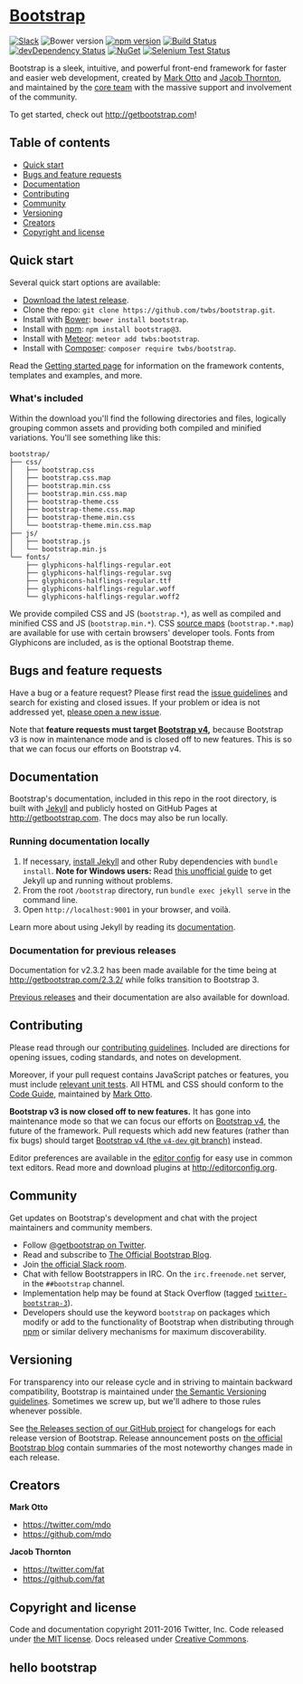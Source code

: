 # [Bootstrap](http://getbootstrap.com)

[![Slack](https://bootstrap-slack.herokuapp.com/badge.svg)](https://bootstrap-slack.herokuapp.com)
![Bower version](https://img.shields.io/bower/v/bootstrap.svg)
[![npm version](https://img.shields.io/npm/v/bootstrap.svg)](https://www.npmjs.com/package/bootstrap)
[![Build Status](https://img.shields.io/travis/twbs/bootstrap/master.svg)](https://travis-ci.org/twbs/bootstrap)
[![devDependency Status](https://img.shields.io/david/dev/twbs/bootstrap.svg)](https://david-dm.org/twbs/bootstrap#info=devDependencies)
[![NuGet](https://img.shields.io/nuget/v/bootstrap.svg)](https://www.nuget.org/packages/Bootstrap)
[![Selenium Test Status](https://saucelabs.com/browser-matrix/bootstrap.svg)](https://saucelabs.com/u/bootstrap)

Bootstrap is a sleek, intuitive, and powerful front-end framework for faster and easier web development, created by [Mark Otto](https://twitter.com/mdo) and [Jacob Thornton](https://twitter.com/fat), and maintained by the [core team](https://github.com/orgs/twbs/people) with the massive support and involvement of the community.

To get started, check out <http://getbootstrap.com>!


## Table of contents

* [Quick start](#quick-start)
* [Bugs and feature requests](#bugs-and-feature-requests)
* [Documentation](#documentation)
* [Contributing](#contributing)
* [Community](#community)
* [Versioning](#versioning)
* [Creators](#creators)
* [Copyright and license](#copyright-and-license)


## Quick start

Several quick start options are available:

* [Download the latest release](https://github.com/twbs/bootstrap/archive/v3.3.7.zip).
* Clone the repo: `git clone https://github.com/twbs/bootstrap.git`.
* Install with [Bower](http://bower.io): `bower install bootstrap`.
* Install with [npm](https://www.npmjs.com): `npm install bootstrap@3`.
* Install with [Meteor](https://www.meteor.com): `meteor add twbs:bootstrap`.
* Install with [Composer](https://getcomposer.org): `composer require twbs/bootstrap`.

Read the [Getting started page](http://getbootstrap.com/getting-started/) for information on the framework contents, templates and examples, and more.

### What's included

Within the download you'll find the following directories and files, logically grouping common assets and providing both compiled and minified variations. You'll see something like this:

```
bootstrap/
├── css/
│   ├── bootstrap.css
│   ├── bootstrap.css.map
│   ├── bootstrap.min.css
│   ├── bootstrap.min.css.map
│   ├── bootstrap-theme.css
│   ├── bootstrap-theme.css.map
│   ├── bootstrap-theme.min.css
│   └── bootstrap-theme.min.css.map
├── js/
│   ├── bootstrap.js
│   └── bootstrap.min.js
└── fonts/
    ├── glyphicons-halflings-regular.eot
    ├── glyphicons-halflings-regular.svg
    ├── glyphicons-halflings-regular.ttf
    ├── glyphicons-halflings-regular.woff
    └── glyphicons-halflings-regular.woff2
```

We provide compiled CSS and JS (`bootstrap.*`), as well as compiled and minified CSS and JS (`bootstrap.min.*`). CSS [source maps](https://developer.chrome.com/devtools/docs/css-preprocessors) (`bootstrap.*.map`) are available for use with certain browsers' developer tools. Fonts from Glyphicons are included, as is the optional Bootstrap theme.


## Bugs and feature requests

Have a bug or a feature request? Please first read the [issue guidelines](https://github.com/twbs/bootstrap/blob/master/CONTRIBUTING.md#using-the-issue-tracker) and search for existing and closed issues. If your problem or idea is not addressed yet, [please open a new issue](https://github.com/twbs/bootstrap/issues/new).

Note that **feature requests must target [Bootstrap v4](https://github.com/twbs/bootstrap/tree/v4-dev),** because Bootstrap v3 is now in maintenance mode and is closed off to new features. This is so that we can focus our efforts on Bootstrap v4.


## Documentation

Bootstrap's documentation, included in this repo in the root directory, is built with [Jekyll](http://jekyllrb.com) and publicly hosted on GitHub Pages at <http://getbootstrap.com>. The docs may also be run locally.

### Running documentation locally

1. If necessary, [install Jekyll](http://jekyllrb.com/docs/installation) and other Ruby dependencies with `bundle install`.
   **Note for Windows users:** Read [this unofficial guide](http://jekyll-windows.juthilo.com/) to get Jekyll up and running without problems.
2. From the root `/bootstrap` directory, run `bundle exec jekyll serve` in the command line.
4. Open `http://localhost:9001` in your browser, and voilà.

Learn more about using Jekyll by reading its [documentation](http://jekyllrb.com/docs/home/).

### Documentation for previous releases

Documentation for v2.3.2 has been made available for the time being at <http://getbootstrap.com/2.3.2/> while folks transition to Bootstrap 3.

[Previous releases](https://github.com/twbs/bootstrap/releases) and their documentation are also available for download.


## Contributing

Please read through our [contributing guidelines](https://github.com/twbs/bootstrap/blob/master/CONTRIBUTING.md). Included are directions for opening issues, coding standards, and notes on development.

Moreover, if your pull request contains JavaScript patches or features, you must include [relevant unit tests](https://github.com/twbs/bootstrap/tree/master/js/tests). All HTML and CSS should conform to the [Code Guide](https://github.com/mdo/code-guide), maintained by [Mark Otto](https://github.com/mdo).

**Bootstrap v3 is now closed off to new features.** It has gone into maintenance mode so that we can focus our efforts on [Bootstrap v4](https://github.com/twbs/bootstrap/tree/v4-dev), the future of the framework. Pull requests which add new features (rather than fix bugs) should target [Bootstrap v4 (the `v4-dev` git branch)](https://github.com/twbs/bootstrap/tree/v4-dev) instead.

Editor preferences are available in the [editor config](https://github.com/twbs/bootstrap/blob/master/.editorconfig) for easy use in common text editors. Read more and download plugins at <http://editorconfig.org>.


## Community

Get updates on Bootstrap's development and chat with the project maintainers and community members.

* Follow [@getbootstrap on Twitter](https://twitter.com/getbootstrap).
* Read and subscribe to [The Official Bootstrap Blog](http://blog.getbootstrap.com).
* Join [the official Slack room](https://bootstrap-slack.herokuapp.com).
* Chat with fellow Bootstrappers in IRC. On the `irc.freenode.net` server, in the `##bootstrap` channel.
* Implementation help may be found at Stack Overflow (tagged [`twitter-bootstrap-3`](https://stackoverflow.com/questions/tagged/twitter-bootstrap-3)).
* Developers should use the keyword `bootstrap` on packages which modify or add to the functionality of Bootstrap when distributing through [npm](https://www.npmjs.com/browse/keyword/bootstrap) or similar delivery mechanisms for maximum discoverability.


## Versioning

For transparency into our release cycle and in striving to maintain backward compatibility, Bootstrap is maintained under [the Semantic Versioning guidelines](http://semver.org/). Sometimes we screw up, but we'll adhere to those rules whenever possible.

See [the Releases section of our GitHub project](https://github.com/twbs/bootstrap/releases) for changelogs for each release version of Bootstrap. Release announcement posts on [the official Bootstrap blog](http://blog.getbootstrap.com) contain summaries of the most noteworthy changes made in each release.


## Creators

**Mark Otto**

* <https://twitter.com/mdo>
* <https://github.com/mdo>

**Jacob Thornton**

* <https://twitter.com/fat>
* <https://github.com/fat>


## Copyright and license

Code and documentation copyright 2011-2016 Twitter, Inc. Code released under [the MIT license](https://github.com/twbs/bootstrap/blob/master/LICENSE). Docs released under [Creative Commons](https://github.com/twbs/bootstrap/blob/master/docs/LICENSE).
## hello bootstrap
